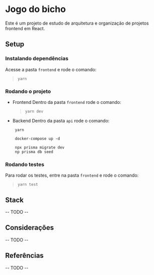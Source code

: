 # Jogo do bicho

Este é um projeto de estudo de arquitetura e organização de projetos frontend em React.

## Setup

### Instalando dependências

Acesse a pasta `frontend` e rode o comando:

> `yarn`

### Rodando o projeto

- Frontend
  Dentro da pasta `frontend` rode o comando:

  > `yarn dev`

- Backend
  Dentro da pasta `api` rode o comando:

  ```
   yarn

   docker-compose up -d

   npx prisma migrate dev
   np prisma db seed
  ```

### Rodando testes

Para rodar os testes, entre na pasta `frontend` e rode o comando:

> `yarn test`

## Stack

-- TODO --

## Considerações

-- TODO --

## Referências

-- TODO --
